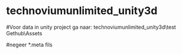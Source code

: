 # technoviumunlimited_unity3d

#Voor data in unity project ga naar: technoviumunlimited_unity3d\test Gethub\Assets

#negeer *.meta fils
